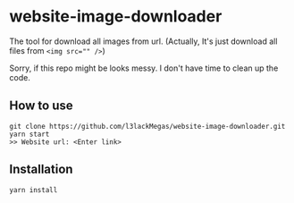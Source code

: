 # website-image-downloader
The tool for download all images from url. (Actually, It's just download all files from ```<img src="" />```)

Sorry, if this repo might be looks messy. I don't have time to clean up the code.

## How to use
```
git clone https://github.com/l3lackMegas/website-image-downloader.git
yarn start
>> Website url: <Enter link>
```

## Installation
```
yarn install
```
